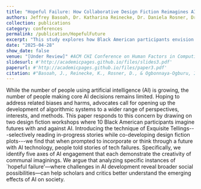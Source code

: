 ```yaml
---
title: "Hopeful Failure: How Collaborative Design Fiction Reimagines AI"
authors: Jeffrey Basoah, Dr. Katharina Reinecke, Dr. Daniela Rosner, Dr. Ihudiya Finda Ogbonnaya-Ogburu
collection: publications
category: conferences
permalink: /publication/HopefulFuture
excerpt: "This study explores how Black American participants envision futures with AI through design fiction workshops, revealing narratives of “hopeful failure” where AI’s limitations open new social possibilities. The findings highlight five key areas of AI engagement, offering insights into the broader social impacts of AI development."
date: "2025-04-28"
show_date: false
venue: "[Under Review]" #ACM CHI Conference on Human Factors in Computing Systems (CHI '25)"
slidesurl: #'http://academicpages.github.io/files/slides3.pdf'
paperurl: #'http://academicpages.github.io/files/paper3.pdf'
citation: #"Basoah, J., Reinecke, K., Rosner, D., & Ogbonnaya-Ogburu, I. Hopeful Failure: How Collaborative Design Fiction Reimagines AI. Under review for the ACM CHI Conference on Human Factors in Computing Systems (CHI '25)."
---
```


While the number of people using artificial intelligence (AI) is growing, the number of people making core AI decisions remains limited. Hoping to address related biases and harms, advocates call for opening up the development of algorithmic systems to a wider range of perspectives,  interests, and methods. This paper responds to this concern by drawing on two design fiction workshops where 10 Black American participants imagine futures with and against AI. Introducing the technique of Exquisite Tellings---selectively reading in-progress stories while co-developing design fiction plots---we find that when prompted to incorporate or think through a future with AI technology, people told stories of tech failures. Specifically, we identify five axes of AI engagement that each demonstrate the creativity of communal imaginings. We argue that analyzing specific instances of `hopeful failure'—where challenges in AI development reveal broader social possibilities—can help scholars and critics better understand the emerging effects of AI on society.